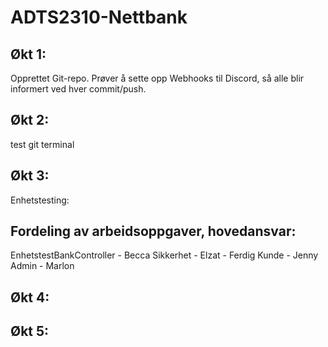 # ADTS2310-Nettbank

## Økt 1:
Opprettet Git-repo. Prøver å sette opp Webhooks til Discord, så alle blir informert ved hver commit/push.

## Økt 2:

test git terminal

## Økt 3:

Enhetstesting: 

## Fordeling av arbeidsoppgaver, hovedansvar:

EnhetstestBankController - Becca
Sikkerhet - Elzat - Ferdig
Kunde - Jenny
Admin - Marlon

## Økt 4: 

## Økt 5:


